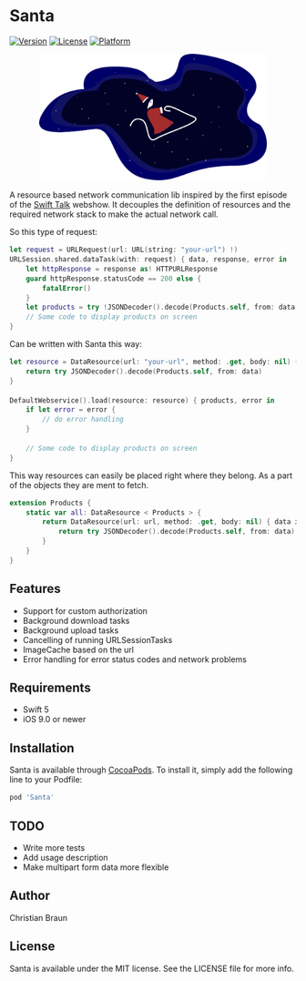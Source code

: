 # Santa

[![Version](https://img.shields.io/cocoapods/v/Santa.svg?style=flat)](https://cocoapods.org/pods/Santa)
[![License](https://img.shields.io/cocoapods/l/Santa.svg?style=flat)](https://cocoapods.org/pods/Santa)
[![Platform](https://img.shields.io/cocoapods/p/Santa.svg?style=flat)](https://cocoapods.org/pods/Santa)

<div align="center"><img src="https://github.com/kurzdigital/Santa/blob/master/Santa.png" width="400" /></div>

A resource based network communication lib inspired by the first episode of the [Swift Talk](https://talk.objc.io/episodes/S01E1-tiny-networking-library) webshow.
It decouples the definition of resources and the required network stack to make the actual network call.

So this type of request:
```Swift
let request = URLRequest(url: URL(string: "your-url") !)
URLSession.shared.dataTask(with: request) { data, response, error in
    let httpResponse = response as! HTTPURLResponse
    guard httpResponse.statusCode == 200 else {
        fatalError()
    }
    let products = try !JSONDecoder().decode(Products.self, from: data!)
    // Some code to display products on screen
}
```

Can be written with Santa this way:

```Swift
let resource = DataResource(url: "your-url", method: .get, body: nil) { data in
    return try JSONDecoder().decode(Products.self, from: data)
}

DefaultWebservice().load(resource: resource) { products, error in
    if let error = error {
        // do error handling
    }

    // Some code to display products on screen
}
```

This way resources can easily be placed right where they belong. As a part of the objects they are ment to fetch.

```Swift
extension Products {
    static var all: DataResource < Products > {
        return DataResource(url: url, method: .get, body: nil) { data in
            return try JSONDecoder().decode(Products.self, from: data)
        }
    }
}
```

## Features
* Support for custom authorization
* Background download tasks
* Background upload tasks
* Cancelling of running URLSessionTasks
* ImageCache based on the url
* Error handling for error status codes and network problems

## Requirements
* Swift 5
* iOS 9.0 or newer

## Installation

Santa is available through [CocoaPods](https://cocoapods.org). To install
it, simply add the following line to your Podfile:

```ruby
pod 'Santa'
```

## TODO

* Write more tests
* Add usage description
* Make multipart form data more flexible

## Author

Christian Braun

## License

Santa is available under the MIT license. See the LICENSE file for more info.
